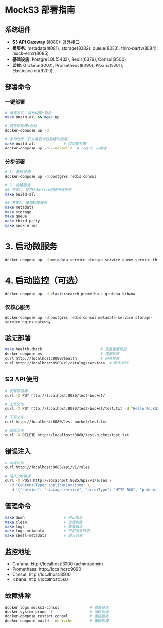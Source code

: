 # MockS3 部署指南

## 系统组件

- **S3 API Gateway** (8080): 对外接口
- **微服务**: metadata(8081), storage(8082), queue(8083), third-party(8084), mock-error(8085)
- **基础设施**: PostgreSQL(5432), Redis(6379), Consul(8500)
- **监控**: Grafana(3000), Prometheus(9090), Kibana(5601), Elasticsearch(9200)

## 部署命令

### 一键部署
```bash
# 推荐方式：自动构建+启动
make build-all && make up

# 或自动构建+启动
docker-compose up -d

# 手动分步（仅在需要单独构建时使用）
make build-all             # 仅构建镜像
docker-compose up -d --no-build  # 仅启动，不构建
```

### 分步部署
```bash
# 1. 基础设施
docker-compose up -d postgres redis consul

# 2. 构建服务
## 方式1: 使用Makefile构建所有服务
make build-all

## 方式2: 单独构建服务
make metadata
make storage  
make queue
make third-party
make mock-error
```

# 3. 启动微服务
```bash
docker-compose up -d metadata-service storage-service queue-service third-party-service mock-error-service nginx-gateway
```

# 4. 启动监控（可选）
```bash
docker-compose up -d elasticsearch prometheus grafana kibana
```

### 仅核心服务
```
docker-compose up -d postgres redis consul metadata-service storage-service nginx-gateway
```

## 验证部署

```bash
make health-check                           # 完整健康检查
docker-compose ps                           # 容器状态
curl http://localhost:8080/health           # 网关检查
curl http://localhost:8500/v1/catalog/services  # 服务发现
```

## S3 API使用

```bash
# 创建存储桶
curl -X PUT http://localhost:8080/test-bucket/

# 上传文件
curl -X PUT http://localhost:8080/test-bucket/test.txt -d "Hello MockS3"

# 下载文件
curl http://localhost:8080/test-bucket/test.txt

# 删除文件
curl -X DELETE http://localhost:8080/test-bucket/test.txt
```

## 错误注入

```bash
# 查看规则
curl http://localhost:8085/api/v1/rules

# 注入500错误
curl -X POST http://localhost:8085/api/v1/rules \
  -H "Content-Type: application/json" \
  -d '{"service": "storage-service", "errorType": "HTTP_500", "probability": 0.1}'
```

## 管理命令

```bash
make down                  # 停止服务
make clean                 # 清理构建
make logs                  # 查看日志
make logs-metadata         # 特定服务日志
make shell-metadata        # 进入容器
```

## 监控地址

- Grafana: http://localhost:3000 (admin/admin)
- Prometheus: http://localhost:9090
- Consul: http://localhost:8500
- Kibana: http://localhost:5601

## 故障排除

```bash
docker logs mocks3-consul              # 查看日志
docker system prune -f                 # 清理资源
docker-compose restart consul          # 重启服务
docker-compose build --no-cache        # 重新构建
```